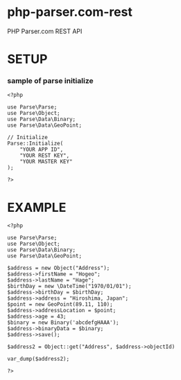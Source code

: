 php-parser.com-rest
===================

PHP Parser.com REST API


SETUP
=========================

### sample of parse initialize ###

```
<?php

use Parse\Parse;
use Parse\Object;
use Parse\Data\Binary;
use Parse\Data\GeoPoint;

// Initialize 
Parse::Initialize(
	"YOUR APP ID",
	"YOUR REST KEY",
	"YOUR MASTER KEY"	
);

?>
```

EXAMPLE
=========================

```
<?php

use Parse\Parse;
use Parse\Object;
use Parse\Data\Binary;
use Parse\Data\GeoPoint;

$address = new Object("Address");
$address->firstName = "Hogeo";
$address->lastName = "Hage";
$birthDay = new \DateTime("1970/01/01");
$address->birthDay = $birthDay;
$address->address = "Hiroshima, Japan";
$point = new GeoPoint(89.11, 110);
$address->addressLocation = $point;
$address->age = 43;
$binary = new Binary('abcdefgHAAA');
$address->binaryData = $binary;
$address->save();

$address2 = Object::get("Address", $address->objectId)

var_dump($address2);

?>
